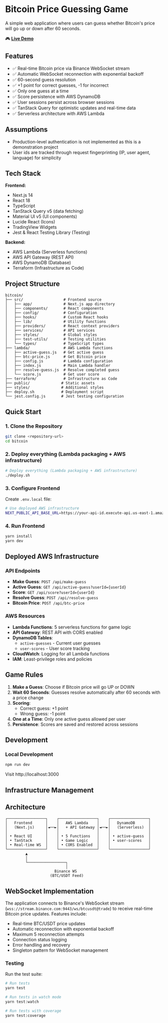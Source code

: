 # Bitcoin Price Guessing Game

A simple web application where users can guess whether Bitcoin's price will go up or down after 60 seconds.

🎮 **[Live Demo](https://bitcoin-prediction-game.vercel.app/)**

## Features

- ✅ Real-time Bitcoin price via Binance WebSocket stream
- ✅ Automatic WebSocket reconnection with exponential backoff
- ✅ 60-second guess resolution
- ✅ +1 point for correct guesses, -1 for incorrect
- ✅ Only one guess at a time
- ✅ Score persistence with AWS DynamoDB
- ✅ User sessions persist across browser sessions
- ✅ TanStack Query for optimistic updates and real-time data
- ✅ Serverless architecture with AWS Lambda

## Assumptions

- Production-level authentication is not implemented as this is a demonstration project
- User ids are tracked through request fingerprinting (IP, user agent, language) for simplicity

## Tech Stack

**Frontend:**
- Next.js 14
- React 18
- TypeScript
- TanStack Query v5 (data fetching)
- Material UI v5 (UI components)
- Lucide React (Icons)
- TradingView Widgets
- Jest & React Testing Library (Testing)

**Backend:**
- AWS Lambda (Serverless functions)
- AWS API Gateway (REST API)
- AWS DynamoDB (Database)
- Terraform (Infrastructure as Code)

## Project Structure

```
bitcoin/
├── src/                  # Frontend source
│   ├── app/              # Next.js app directory
│   ├── components/       # React components
│   ├── config/           # Configuration
│   ├── hooks/            # Custom React hooks
│   ├── lib/              # Utility functions
│   ├── providers/        # React context providers
│   ├── services/         # API services
│   ├── styles/           # Global styles
│   ├── test-utils/       # Testing utilities
│   └── types/            # TypeScript types
├── lambda/               # AWS Lambda functions
│   ├── active-guess.js   # Get active guess
│   ├── btc-price.js      # Get Bitcoin price
│   ├── config.js         # Lambda configuration
│   ├── index.js          # Main Lambda handler
│   ├── resolve-guess.js  # Resolve completed guess
│   └── score.js          # Get user score
├── terraform/            # Infrastructure as Code
├── public/              # Static assets
├── styles/              # Additional styles
├── deploy.sh            # Deployment script
└── jest.config.js       # Jest testing configuration
```

## Quick Start

### 1. Clone the Repository

```bash
git clone <repository-url>
cd bitcoin
```

### 2. Deploy everything (Lambda packaging + AWS infrastructure)

```bash
# Deploy everything (Lambda packaging + AWS infrastructure)
./deploy.sh
```

### 3. Configure Frontend

Create `.env.local` file:

```bash
# Use deployed AWS infrastructure
NEXT_PUBLIC_API_BASE_URL=https://your-api-id.execute-api.us-east-1.amazonaws.com/prod
```

### 4. Run Frontend

```bash
yarn install
yarn dev
```

## Deployed AWS Infrastructure

### API Endpoints
- **Make Guess**: `POST /api/make-guess`
- **Active Guess**: `GET /api/active-guess?userId={userId}`
- **Score**: `GET /api/score?userId={userId}`
- **Resolve Guess**: `POST /api/resolve-guess`
- **Bitcoin Price**: `POST /api/btc-price`

### AWS Resources
- **Lambda Functions**: 5 serverless functions for game logic
- **API Gateway**: REST API with CORS enabled
- **DynamoDB Tables**: 
  - `active-guesses` - Current user guesses
  - `user-scores` - User score tracking
- **CloudWatch**: Logging for all Lambda functions
- **IAM**: Least-privilege roles and policies

## Game Rules

1. **Make a Guess**: Choose if Bitcoin price will go UP or DOWN
2. **Wait 60 Seconds**: Guesses resolve automatically after 60 seconds with a price change
3. **Scoring**: 
   - Correct guess: +1 point
   - Wrong guess: -1 point
4. **One at a Time**: Only one active guess allowed per user
5. **Persistence**: Scores are saved and restored across sessions

## Development

### Local Development
```bash
npm run dev
```

Visit http://localhost:3000

## Infrastructure Management


## Architecture

```
┌─────────────────┐    ┌─────────────────┐    ┌─────────────────┐
│   Frontend      │    │   AWS Lambda    │    │   DynamoDB      │
│   (Next.js)     │◄──►│   + API Gateway │◄──►│   (Serverless)  │
│                 │    │                 │    │                 │
│ • React UI      │    │ • 5 Functions   │    │ • active-guess  │
│ • TanStack      │    │ • Game Logic    │    │ • user-scores   │
│ • Real-time WS  │    │ • CORS Enabled  │    │                 │
└─────────────────┘    └─────────────────┘    └─────────────────┘
         ▲
         │
         └─────────────────┐
                           │
                      Binance WS
                    (BTC/USDT Feed)
```

## WebSocket Implementation

The application connects to Binance's WebSocket stream (`wss://stream.binance.com:9443/ws/btcusdt@trade`) to receive real-time Bitcoin price updates. Features include:

- Real-time BTC/USDT price updates
- Automatic reconnection with exponential backoff
- Maximum 5 reconnection attempts
- Connection status logging
- Error handling and recovery
- Singleton pattern for WebSocket management

### Testing

Run the test suite:
```bash
# Run tests
yarn test

# Run tests in watch mode
yarn test:watch

# Run tests with coverage
yarn test:coverage
```
